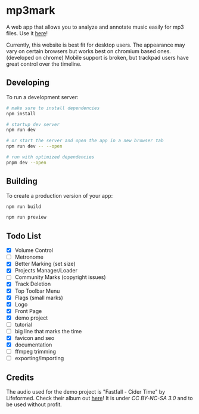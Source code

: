 # mp3mark
A web app that allows you to analyze and annotate music easily for mp3 files. Use it [here](https://mp3mark.vercel.app/)!

Currently, this website is best fit for desktop users. The appearance may vary on certain browsers but works best on chromium based ones. (developed on chrome) Mobile support is broken, but trackpad users have great control over the timeline.

## Developing
To run a development server:
```bash
# make sure to install dependencies
npm install

# startup dev server
npm run dev

# or start the server and open the app in a new browser tab 
npm run dev -- --open

# run with optimized dependencies
pnpm dev --open
```

## Building
To create a production version of your app:
```bash
npm run build

npm run preview
```

## Todo List
 - [X] Volume Control
 - [ ] Metronome
 - [X] Better Marking (set size)
 - [x] Projects Manager/Loader
 - [ ] Community Marks (copyright issues)
 - [X] Track Deletion
 - [X] Top Toolbar Menu
 - [X] Flags (small marks)
 - [X] Logo
 - [X] Front Page
 - [X] demo project
 - [ ] tutorial
 - [ ] big line that marks the time
 - [X] favicon and seo
 - [X] documentation
 - [ ] ffmpeg trimming
 - [ ] exporting/importing

## Credits
The audio used for the demo project is "Fastfall - Cider Time" by Lifeformed. Check their album out [here](https://lifeformed.bandcamp.com/album/fastfall)! It is under *CC BY-NC-SA 3.0* and to be used without profit.